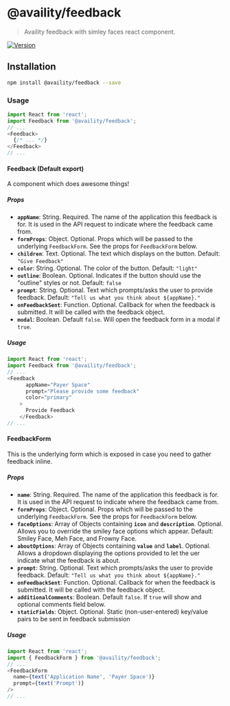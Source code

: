 # @availity/feedback

> Availity feedback with simley faces react component.

[![Version](https://img.shields.io/npm/v/@availity/feedback.svg?style=for-the-badge)](https://www.npmjs.com/package/@availity/feedback)

## Installation

```bash
npm install @availity/feedback --save
```

### Usage

```javascript
import React from 'react';
import Feedback from '@availity/feedback';
// ... 
<Feedback>
  {/* ... */}
</Feedback>
// ...
```

#### Feedback (Default export)
A component which does awesome things!

##### Props

- **`appName`**: String. Required. The name of the application this feedback is for. It is used in the API request to indicate where the feedback came from.
- **`formProps`**: Object. Optional. Props which will be passed to the underlying `FeedbackForm`. See the props for `FeedbackForm` below.
- **`children`**: Text. Optional. The text which displays on the button. Default: `"Give Feedback"`
- **`color`**: String. Optional. The color of the button. Default: `"light"`
- **`outline`**: Boolean. Optional. Indicates if the button should use the "outline" styles or not. Default: `false`
- **`prompt`**: String. Optional. Text which prompts/asks the user to provide feedback. Default: `"Tell us what you think about ${appName}."`
- **`onFeedbackSent`**: Function. Optional. Callback for when the feedback is submitted. It will be called with the feedback object.
- **`modal`**: Boolean. Default `false`. Will open the feedback form in a modal if `true`.

##### Usage

```javascript
import React from 'react';
import Feedback from '@availity/feedback';
// ... 
<Feedback
      appName="Payer Space"
      prompt="Please provide some feedback"
      color="primary"
    >
      Provide Feedback
    </Feedback>
// ...
```

#### FeedbackForm

This is the underlying form which is exposed in case you need to gather feedback inline.

##### Props

- **`name`**: String. Required. The name of the application this feedback is for. It is used in the API request to indicate where the feedback came from.
- **`formProps`**: Object. Optional. Props which will be passed to the underlying `FeedbackForm`. See the props for `FeedbackForm` below.
- **`faceOptions`**: Array of Objects containing **`icon`** and **`description`**. Optional. Allows you to override the smiley face options which appear. Default: Smiley Face, Meh Face, and Frowny Face.
- **`aboutOptions`**: Array of Objects containing **`value`** and **`label`**. Optional. Allows a dropdown displaying the options provided to let the uer indicate what the feedback is about.
- **`prompt`**: String. Optional. Text which prompts/asks the user to provide feedback. Default: `"Tell us what you think about ${appName}."`
- **`onFeedbackSent`**: Function. Optional. Callback for when the feedback is submitted. It will be called with the feedback object.
- **`additionalComments`**: Boolean. Default `false`. If `true` will show and optional comments field below.
- **`staticFields`**: Object. Optional. Static (non-user-entered) key/value pairs to be sent in feedback submission

##### Usage

```javascript
import React from 'react';
import { FeedbackForm } from '@availity/feedback';
// ... 
<FeedbackForm
  name={text('Application Name', 'Payer Space')}
  prompt={text('Prompt')}
/>
// ...
```
